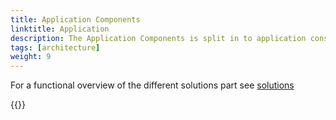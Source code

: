 ```yaml
---
title: Application Components
linktitle: Application
description: The Application Components is split in to application construction components and non-solution application components.
tags: [architecture]
weight: 9
---
```


For a functional overview of the different solutions part see [solutions](/technology/solutions/)

{{<children>}}